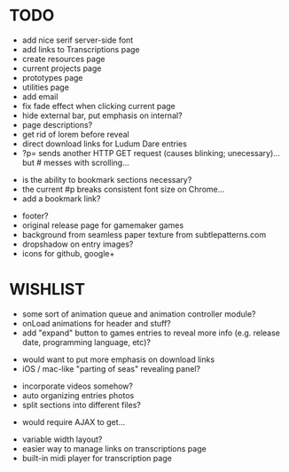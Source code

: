 # TODO

* add nice serif server-side font
* add links to Transcriptions page
* create resources page
* current projects page
* prototypes page
* utilities page
* add email
* fix fade effect when clicking current page
* hide external bar, put emphasis on internal?
* page descriptions?
* get rid of lorem before reveal
* direct download links for Ludum Dare entries
* ?p= sends another HTTP GET request (causes blinking; unecessary)... but # messes with scrolling...
 - is the ability to bookmark sections necessary?
 - the current #p breaks consistent font size on Chrome...
 - add a bookmark link?
* footer?
* original release page for gamemaker games
* background from seamless paper texture from subtlepatterns.com
* dropshadow on entry images?
* icons for github, google+

# WISHLIST

* some sort of animation queue and animation controller module?
* onLoad animations for header and stuff?
* add "expand" button to games entries to reveal more info (e.g. release date, programming language, etc)?
 - would want to put more emphasis on download links
 - iOS / mac-like "parting of seas" revealing panel?
* incorporate videos somehow?
* auto organizing entries photos
* split sections into different files?
 - would require AJAX to get...
* variable width layout?
* easier way to manage links on transcriptions page
* built-in midi player for transcription page
